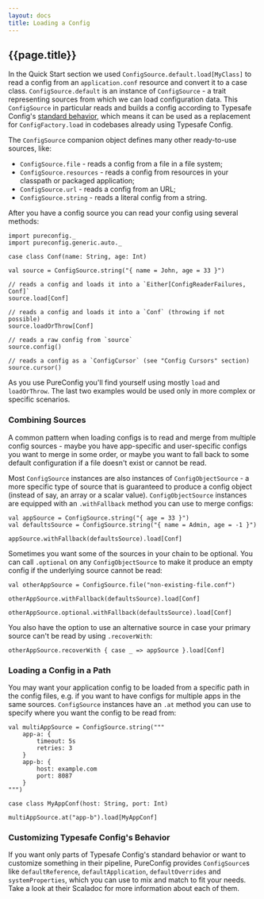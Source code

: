 ```yaml
---
layout: docs
title: Loading a Config
---
```


## {{page.title}}

In the Quick Start section we used `ConfigSource.default.load[MyClass]` to read a config from an `application.conf`
resource and convert it to a case class. `ConfigSource.default` is an instance of `ConfigSource` - a trait representing
sources from which we can load configuration data. This `ConfigSource` in particular reads and builds a config according
to Typesafe Config's [standard behavior](https://github.com/lightbend/config#standard-behavior), which means it can be
used as a replacement for `ConfigFactory.load` in codebases already using Typesafe Config.

The `ConfigSource` companion object defines many other ready-to-use sources, like:

- `ConfigSource.file` - reads a config from a file in a file system;
- `ConfigSource.resources` - reads a config from resources in your classpath or packaged application;
- `ConfigSource.url` - reads a config from an URL;
- `ConfigSource.string` - reads a literal config from a string.

After you have a config source you can read your config using several methods:

```tut:silent
import pureconfig._
import pureconfig.generic.auto._

case class Conf(name: String, age: Int)

val source = ConfigSource.string("{ name = John, age = 33 }")
```

```tut:book
// reads a config and loads it into a `Either[ConfigReaderFailures, Conf]`
source.load[Conf]

// reads a config and loads it into a `Conf` (throwing if not possible)
source.loadOrThrow[Conf]

// reads a raw config from `source`
source.config()

// reads a config as a `ConfigCursor` (see "Config Cursors" section)
source.cursor()
```

As you use PureConfig you'll find yourself using mostly `load` and `loadOrThrow`. The last two examples would be used
only in more complex or specific scenarios.

### Combining Sources

A common pattern when loading configs is to read and merge from multiple config sources - maybe you have app-specific
and user-specific configs you want to merge in some order, or maybe you want to fall back to some default configuration
if a file doesn't exist or cannot be read.

Most `ConfigSource` instances are also instances of `ConfigObjectSource` - a more specific type of source that is
guaranteed to produce a config object (instead of say, an array or a scalar value). `ConfigObjectSource` instances are
equipped with an `.withFallback` method you can use to merge configs:

```tut:silent
val appSource = ConfigSource.string("{ age = 33 }")
val defaultsSource = ConfigSource.string("{ name = Admin, age = -1 }")
```

```tut:book
appSource.withFallback(defaultsSource).load[Conf]
```

Sometimes you want some of the sources in your chain to be optional. You can call `.optional` on any
`ConfigObjectSource` to make it produce an empty config if the underlying source cannot be read:

```tut:silent
val otherAppSource = ConfigSource.file("non-existing-file.conf")
```

```tut:book
otherAppSource.withFallback(defaultsSource).load[Conf]

otherAppSource.optional.withFallback(defaultsSource).load[Conf]
```

You also have the option to use an alternative source in case your primary source can't be read by using `.recoverWith`:

```tut:book
otherAppSource.recoverWith { case _ => appSource }.load[Conf]
```

### Loading a Config in a Path

You may want your application config to be loaded from a specific path in the config files, e.g. if you want to have
configs for multiple apps in the same sources. `ConfigSource` instances have an `.at` method you can use to specify
where you want the config to be read from:

```tut:silent
val multiAppSource = ConfigSource.string("""
    app-a: {
        timeout: 5s
        retries: 3
    }
    app-b: {
        host: example.com
        port: 8087
    }
""")

case class MyAppConf(host: String, port: Int)
```

```tut:book
multiAppSource.at("app-b").load[MyAppConf]
```

### Customizing Typesafe Config's Behavior

If you want only parts of Typesafe Config's standard behavior or want to customize something in their pipeline,
PureConfig provides `ConfigSource`s like `defaultReference`, `defaultApplication`, `defaultOverrides` and
`systemProperties`, which you can use to mix and match to fit your needs. Take a look at their Scaladoc for more
information about each of them.
